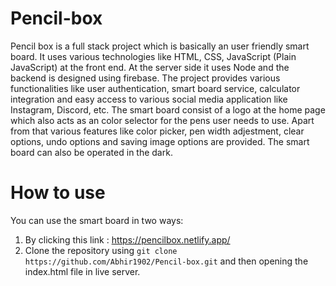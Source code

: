# Pencil-box
Pencil box is a full stack project which is basically an user friendly smart board. It uses various technologies like HTML, CSS, JavaScript (Plain JavaScript) at the front end. At the server side it uses Node and the backend is designed using firebase. The project provides various functionalities like user authentication, smart board service, calculator integration and easy access to various social media application like Instagram, Discord, etc. 
The smart board consist of a logo at the home page which also acts as an color selector for the pens user needs to use. Apart from that various features like color picker, pen width adjestment, clear options, undo options and saving image options are provided. 
The smart board can also be operated in the dark. 

# How to use 
You can use the smart board in two ways: 
1. By clicking this link : https://pencilbox.netlify.app/
2. Clone the repository using `git clone https://github.com/Abhir1902/Pencil-box.git` and then opening the index.html file in live server. 
